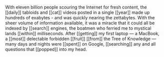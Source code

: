 With eleven billion people scouring the Internet for fresh content, the [[daily]] tabloids and [[cat]] videos posted in a single [[year]] made up hundreds of exabytes - and was quickly nearing the zettabytes. With the sheer volume of information available, it was a miracle that it could all be indexed by [[search]] engines, the boatmen who ferried me to mystical lands [[within]] milliseconds. After [[getting]] my first laptop — a MacBook, a [[most]] delectable forbidden [[fruit]] [[from]] the Tree of Knowledge — many days and nights were [[spent]] on Google, [[searching]] any and all questions that [[popped]] into my head.